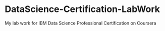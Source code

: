 # DataScience-Certification-LabWork
My lab work for IBM Data Science Professional Certification on Coursera
